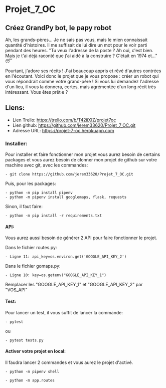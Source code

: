 # Projet_7_OC

## Créez GrandPy bot, le papy robot

Ah, les grands-pères... Je ne sais pas vous, mais le mien connaissait quantité d'histoires. Il me suffisait de lui dire un mot pour le voir parti pendant des heures. "Tu veux l'adresse de la poste ? Ah oui, c'est bien. Mais je t'ai déjà raconté que j'ai aidé à la construire ? C'était en 1974 et..." 😴

Pourtant, j'adore ses récits ! J'ai beaucoup appris et rêvé d'autres contrées en l'écoutant. Voici donc le projet que je vous propose : créer un robot qui vous répondrait comme votre grand-père ! Si vous lui demandez l'adresse d'un lieu, il vous la donnera, certes, mais agrémentée d'un long récit très intéressant. Vous êtes prêt·e ?


## Liens:

- Lien Trello: https://trello.com/b/T42iiXIZ/projet7oc
- Lien github: https://github.com/jerem33620/Projet_7_OC.git
- Adresse URL: https://projet-7-oc.herokuapp.com


### Installer:

Pour installer et faire fonctionner mon projet vous aurez besoin de certains packages et vous aurez besoin de clonner mon projet de github sur votre machine avec git, avec les commandes:

```
- git clone https://github.com/jerem33620/Projet_7_OC.git
```

Puis, pour les packages:

```
- python -m pip install pipenv
- python -m pipenv install googlemaps, flask, requests
```

Sinon, il faut faire:

```
- python -m pip install -r requirements.txt
```


#### API:

Vous aurez aussi besoin de générer 2 API pour faire fonctionner le projet.

Dans le fichier routes.py:

```
- Ligne 11: api_key=os.environ.get('GOOGLE_API_KEY_2')
```

Dans le fichier gomaps.py:

```
- Ligne 10: key=os.getenv("GOOGLE_API_KEY_1")
```

Remplacer les "GOOGLE_API_KEY_1" et "GOOGLE_API_KEY_2" par "VOS_API"


#### Test:

Pour lancer un test, il vous suffit de lancer la commande:

```
- pytest
```

ou

```
- pytest tests.py
```


#### Activer votre projet en local:

Il faudra lancer 2 commandes et vous aurez le projet d'activé.

```
- python -m pipenv shell

- python -m app.routes
```
